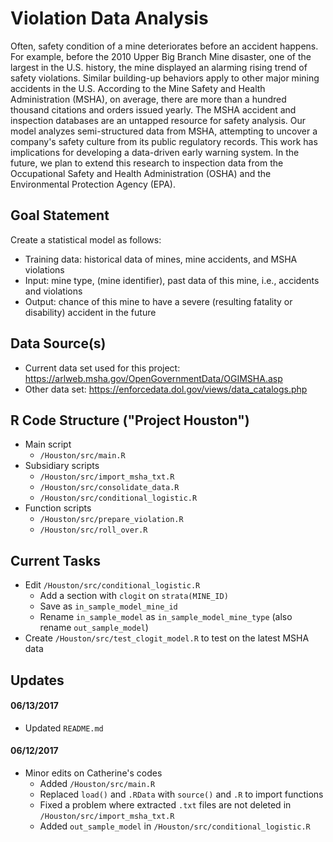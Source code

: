 # Violation Data Analysis

Often, safety condition of a mine deteriorates before an accident happens. For example, before the 2010 Upper Big Branch Mine disaster, one of the largest in the U.S. history, the mine displayed an alarming rising trend of safety violations. Similar building-up behaviors apply to other major mining accidents in the U.S. According to the Mine Safety and Health Administration (MSHA), on average, there are more than a hundred thousand citations and orders issued yearly. The MSHA accident and inspection databases are an untapped resource for safety analysis. Our model analyzes semi-structured data from MSHA, attempting to uncover a company's safety culture from its public regulatory records. This work has implications for developing a data-driven early warning system. In the future, we plan to extend this research to inspection data from the Occupational Safety and Health Administration (OSHA) and the Environmental Protection Agency (EPA).

## Goal Statement

Create a statistical model as follows:

- Training data: historical data of mines, mine accidents, and MSHA violations
- Input: mine type, (mine identifier), past data of this mine, i.e., accidents and violations
- Output: chance of this mine to have a severe (resulting fatality or disability) accident in the future

## Data Source(s)

- Current data set used for this project: https://arlweb.msha.gov/OpenGovernmentData/OGIMSHA.asp
- Other data set: https://enforcedata.dol.gov/views/data_catalogs.php

## R Code Structure ("Project Houston")

- Main script
    + `/Houston/src/main.R`
- Subsidiary scripts
    + `/Houston/src/import_msha_txt.R`
    + `/Houston/src/consolidate_data.R`
    + `/Houston/src/conditional_logistic.R`
- Function scripts
    + `/Houston/src/prepare_violation.R`
    + `/Houston/src/roll_over.R`

## Current Tasks

- Edit `/Houston/src/conditional_logistic.R`
    + Add a section with `clogit` on `strata(MINE_ID)`
    + Save as `in_sample_model_mine_id`
    + Rename `in_sample_model` as `in_sample_model_mine_type` (also rename `out_sample_model`)
- Create `/Houston/src/test_clogit_model.R` to test on the latest MSHA data

## Updates

#### 06/13/2017

- Updated `README.md`

#### 06/12/2017

- Minor edits on Catherine's codes
    + Added `/Houston/src/main.R`
    + Replaced `load()` and `.RData` with `source()` and `.R` to import functions
    + Fixed a problem where extracted `.txt` files are not deleted in `/Houston/src/import_msha_txt.R`
    + Added `out_sample_model` in `/Houston/src/conditional_logistic.R`